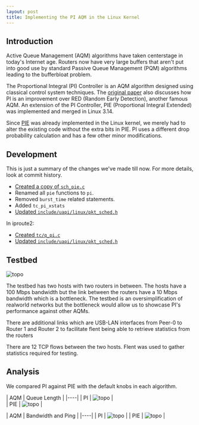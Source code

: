 ```yaml
---
layout: post
title: Implementing the PI AQM in the Linux Kernel
---
```


## Introduction

Active Queue Management (AQM) algorithms have taken centerstage in today's Internet age. Routers now have very large buffers that aren't put into good use by standard Passive Queue Management (PQM) algorithms leading to the bufferbloat problem.  

The Proportional Integral (PI) Controller is an AQM algorithm designed using classical control system techniques. The [original paper](https://ieeexplore.ieee.org/abstract/document/916670) also discusses how PI is an improvement over RED (Random Early Detection), another famous AQM. An extension of the PI Controller, PIE (Proportional Integral Extended) was implemented and merged in Linux 3.14.  

Since [PIE](https://tools.ietf.org/html/rfc8033)  was already implemented in the Linux kernel, we merely had to alter the existing code without the extra bits in PIE. PI uses a different drop probability calculation and has a few other minor modifications.  

## Development
This is just a summary of the changes we've made till now. For more details, look at commit history.
 - [Created a copy of `sch_pie.c`](https://github.com/linux-pi-programmers/linux/blob/pi-dev/net/sched/sch_pi.c)
 - Renamed all `pie` functions to `pi`.
 - Removed `burst_time` related statements. 
 - Added `tc_pi_xstats`
 - [Updated `include/uapi/linux/pkt_sched.h`](https://github.com/linux-pi-programmers/linux/blob/pi-dev/include/uapi/linux/pkt_sched.h)

In iproute2:
 - [Created `tc/q_pi.c`](https://github.com/linux-pi-programmers/iproute2/blob/master/tc/q_pi.c)
 - [Updated `include/uapi/linux/pkt_sched.h`](https://github.com/linux-pi-programmers/iproute2/blob/master/include/uapi/linux/pkt_sched.h)
 

## Testbed
![topo](http://linux-pi-programmers.github.io/public/topo.png)

The testbed has two hosts with two routers in between. The hosts have a 100 Mbps bandwidth but the link between the routers have a 10 Mbps bandwidth which is a bottleneck. The testbed is an oversimplification of realworld networks but the bottleneck would allow us to showcase PI's performance against other AQMs.  


There are additional links which are USB-LAN interfaces from Peer-0 to Router 1 and Router 2 to facilitate flent being able to retrieve statistics from the routers 

There are 12 TCP flows between the two hosts. Flent was used to gather statistics required for testing.

## Analysis 

We compared PI against PIE with the default knobs in each algorithm. 

| AQM | Queue Length |
|----|
| PI | ![topo](http://linux-pi-programmers.github.io/public/pi-qlen-plot.png)  |  
| PIE | ![topo](http://linux-pi-programmers.github.io/public/pie-qlen-plot.png) |
  
| AQM | Bandwidth and Ping |
|----|
| PI |  ![topo](http://linux-pi-programmers.github.io/public/pi-bandwidth-plot.png)  |
| PIE |  ![topo](http://linux-pi-programmers.github.io/public/pie-bandwidth-plot.png) |
